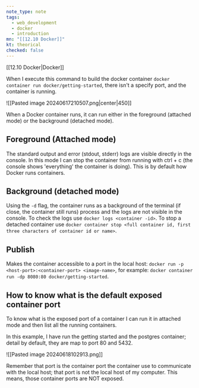 ```yaml
---
note_type: note
tags:
  - web_development
  - docker
  - introduction
mn: "[[12.10 Docker]]"
kt: theorical
checked: false
---
```

[[12.10 Docker|Docker]]

When I execute this command to build the docker container `docker container run docker/getting-started`, there isn't a specify port, and the container is running.

![[Pasted image 20240617210507.png|center|450]]


When a Docker container runs, it can run either in the foreground (attached mode) or the background (detached mode).

## Foreground (Attached mode)
The standard output and error (stdout, stderr) logs are visible directly in the console. In this mode I can stop the container from running with ctrl + c (the console shows 'everything' the container is doing). This is by default how Docker runs containers. 

## Background (detached mode)
Using the `-d` flag, the container runs as a background of the terminal (if close, the container still runs) process and the logs are not visible in the console. To check the logs use `docker logs <container -id>`. To stop a detached container use `docker container stop <full container id, first three characters of container id or name>`.
## Publish
Makes the container accessible to a port in the local host: `docker run -p <host-port>:<container-port> <image-name>`, for example: `docker container run -dp 8080:80 docker/getting-started`.

## How to know what is the default exposed container port
To know what is the exposed port of a container I can run it in attached mode and then list all the running containers.  

In this example, I have run the getting started and the postgres container; detail by default, they are map to port 80 and 5432.

![[Pasted image 20240618102913.png]]

Remember that port is the container port the container use to communicate with the local host; that port is not the local host of my computer. This means, those container ports are NOT exposed. 